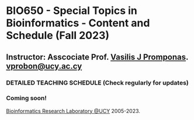 # BIO650 - Special Topics in Bioinformatics - Content and Schedule (Fall 2023)

## Instructor: Asscociate Prof. [Vasilis J Promponas](https://www.ucy.ac.cy/dir/el/component/comprofiler/userprofile/vprobon). [vprobon@ucy.ac.cy](mailto:vprobon@ucy.ac.cy)

### DETAILED TEACHING SCHEDULE (Check regularly for updates)

### Coming soon!




[Bioinformatics Research Laboratory @UCY](https://vprobon.github.io/BRL-UCY) 2005-2023.
